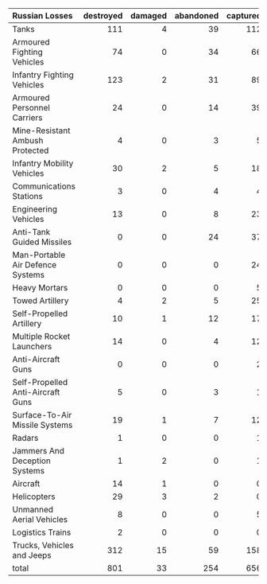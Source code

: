 | Russian Losses                    |   destroyed |   damaged |   abandoned |   captured |   total |
|:----------------------------------|------------:|----------:|------------:|-----------:|--------:|
| Tanks                             |         111 |         4 |          39 |        112 |     266 |
| Armoured Fighting Vehicles        |          74 |         0 |          34 |         66 |     174 |
| Infantry Fighting Vehicles        |         123 |         2 |          31 |         89 |     245 |
| Armoured Personnel Carriers       |          24 |         0 |          14 |         39 |      77 |
| Mine-Resistant Ambush Protected   |           4 |         0 |           3 |          5 |      12 |
| Infantry Mobility Vehicles        |          30 |         2 |           5 |         18 |      55 |
| Communications Stations           |           3 |         0 |           4 |          4 |      11 |
| Engineering Vehicles              |          13 |         0 |           8 |         23 |      44 |
| Anti-Tank Guided Missiles         |           0 |         0 |          24 |         37 |      61 |
| Man-Portable Air Defence Systems  |           0 |         0 |           0 |         24 |      24 |
| Heavy Mortars                     |           0 |         0 |           0 |          5 |       5 |
| Towed Artillery                   |           4 |         2 |           5 |         25 |      36 |
| Self-Propelled Artillery          |          10 |         1 |          12 |         17 |      40 |
| Multiple Rocket Launchers         |          14 |         0 |           4 |         12 |      30 |
| Anti-Aircraft Guns                |           0 |         0 |           0 |          2 |       2 |
| Self-Propelled Anti-Aircraft Guns |           5 |         0 |           3 |          1 |       9 |
| Surface-To-Air Missile Systems    |          19 |         1 |           7 |         12 |      39 |
| Radars                            |           1 |         0 |           0 |          1 |       2 |
| Jammers And Deception Systems     |           1 |         2 |           0 |          1 |       4 |
| Aircraft                          |          14 |         1 |           0 |          0 |      15 |
| Helicopters                       |          29 |         3 |           2 |          0 |      34 |
| Unmanned Aerial Vehicles          |           8 |         0 |           0 |          5 |      13 |
| Logistics Trains                  |           2 |         0 |           0 |          0 |       2 |
| Trucks, Vehicles and Jeeps        |         312 |        15 |          59 |        158 |     544 |
| total                             |         801 |        33 |         254 |        656 |    1744 |